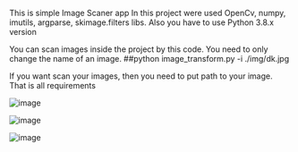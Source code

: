 This is simple Image Scaner app
In this project were used OpenCv, numpy, imutils, argparse, skimage.filters libs. 
Also you have to use Python 3.8.x version


You can scan images inside the project by this code. 
You need to only change the name of an image.
##python image_transform.py -i ./img/dk.jpg

If you want scan your images, then you need to put path to your image. 
That is all requirements 

![image](https://github.com/TilekKulanbekov/DocScannerOpenCV/assets/73649961/ad7873da-52a4-431c-9844-e16b7942a8a3)

![image](https://github.com/TilekKulanbekov/DocScannerOpenCV/assets/73649961/fa38ed13-2dce-497b-bd69-f22d1c0cb659)

![image](https://github.com/TilekKulanbekov/DocScannerOpenCV/assets/73649961/4ba8baba-4f4c-486e-b3f0-f8d1fc002265)
